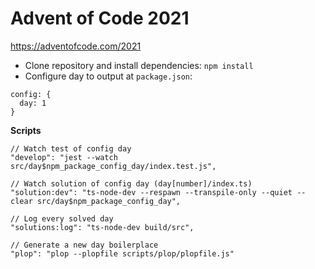# Advent of Code 2021

https://adventofcode.com/2021

- Clone repository and install dependencies: `npm install`
- Configure day to output at `package.json`:
```
config: {
  day: 1
}
```

**Scripts**
```
// Watch test of config day
"develop": "jest --watch src/day$npm_package_config_day/index.test.js",

// Watch solution of config day (day[number]/index.ts)
"solution:dev": "ts-node-dev --respawn --transpile-only --quiet --clear src/day$npm_package_config_day",

// Log every solved day
"solutions:log": "ts-node-dev build/src",

// Generate a new day boilerplace
"plop": "plop --plopfile scripts/plop/plopfile.js"
  
```

